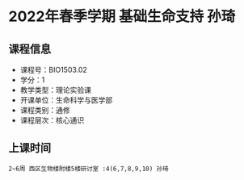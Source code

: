 # 2022年春季学期 基础生命支持 孙琦






## 课程信息

- 课程号：BIO1503.02
- 学分：1
- 教学类型：理论实验课
- 开课单位：生命科学与医学部
- 课程类别：通修
- 课程层次：核心通识

## 上课时间

```
2~6周 西区生物楼附楼5楼研讨室 :4(6,7,8,9,10) 孙琦
```

